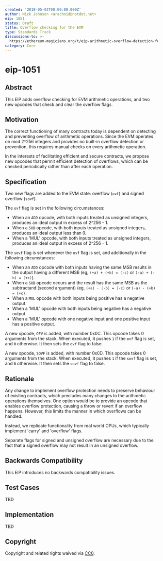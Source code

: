 ```yaml
---
created: '2018-05-02T00:00:00.000Z'
author: Nick Johnson <arachnid@notdot.net>
eip: 1051
status: Draft
title: Overflow checking for the EVM
type: Standards Track
discussions-to: >-
  https://ethereum-magicians.org/t/eip-arithmetic-overflow-detection-for-the-evm/261
category: Core
---
```


# eip-1051

## Abstract

This EIP adds overflow checking for EVM arithmetic operations, and two new opcodes that check and clear the overflow flags.

## Motivation

The correct functioning of many contracts today is dependent on detecting and preventing overflow of arithmetic operations. Since the EVM operates on mod 2^256 integers and provides no built-in overflow detection or prevention, this requires manual checks on every arithmetic operation.

In the interests of facilitating efficient and secure contracts, we propose new opcodes that permit efficient detection of overflows, which can be checked periodically rather than after each operation.

## Specification

Two new flags are added to the EVM state: overflow \(`ovf`\) and signed overflow \(`sovf`\).

The `ovf` flag is set in the following circumstances:

* When an `ADD` opcode, with both inputs treated as unsigned integers, produces an ideal output in excess of 2^256 - 1.
* When a `SUB` opcode, with both inputs treated as unsigned integers, produces an ideal output less than 0.
* When a 'MUL' opcode, with both inputs treated as unsigned integers, produces an ideal output in excess of 2^256 - 1.

The `sovf` flag is set whenever the `ovf` flag is set, and additionally in the following circumstances:

* When an `ADD` opcode with both inputs having the same MSB results in the output having a different MSB \(eg, `(+a) + (+b) = (-c)` or `(-a) + (-b) = (+c)`\).
* When a `SUB` opcode occurs and the result has the same MSB as the subtractand \(second argument\) \(eg, `(+a) - (-b) = (-c)` or `(-a) - (+b) = (+c)`.
* When a `MUL` opcode with both inputs being positive has a negative output.
* When a 'MUL' opcode with both inputs being negative has a negative output.
* When a 'MUL' opcode with one negative input and one positive input has a positive output.

A new opcode, `OFV` is added, with number 0x0C. This opcode takes 0 arguments from the stack. When executed, it pushes `1` if the `ovf` flag is set, and `0` otherwise. It then sets the `ovf` flag to false.

A new opcode, `SOVF` is added, with number 0x0D. This opcode takes 0 arguments from the stack. When executed, it pushes `1` if the `sovf` flag is set, and `0` otherwise. It then sets the `sovf` flag to false.

## Rationale

Any change to implement overflow protection needs to preserve behaviour of existing contracts, which precludes many changes to the arithmetic operations themselves. One option would be to provide an opcode that enables overflow protection, causing a throw or revert if an overflow happens. However, this limits the manner in which overflows can be handled.

Instead, we replicate functionality from real world CPUs, which typically implement 'carry' and 'overflow' flags.

Separate flags for signed and unsigned overflow are necessary due to the fact that a signed overflow may not result in an unsigned overflow.

## Backwards Compatibility

This EIP introduces no backwards compatibility issues.

## Test Cases

TBD

## Implementation

TBD

## Copyright

Copyright and related rights waived via [CC0](https://creativecommons.org/publicdomain/zero/1.0/).

